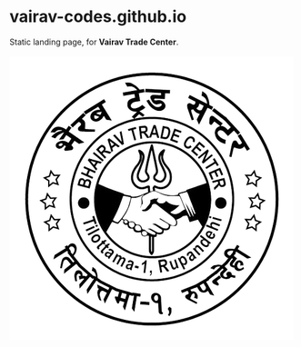 # vairav-codes.github.io
Static landing page, for **Vairav Trade Center**.
<br /> <br />
![Bhairab Trade Center's Logo](logo.png)
